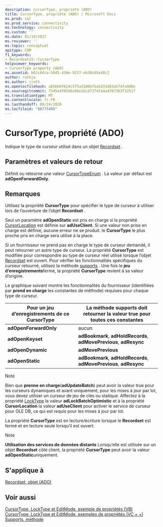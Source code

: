 ```yaml
---
description: CursorType, propriété (ADO)
title: CursorType, propriété (ADO) | Microsoft Docs
ms.prod: sql
ms.prod_service: connectivity
ms.technology: connectivity
ms.custom: ''
ms.date: 01/19/2017
ms.reviewer: ''
ms.topic: conceptual
apitype: COM
f1_keywords:
- Recordset15::CursorType
helpviewer_keywords:
- CursorType property [ADO]
ms.assetid: b62c66ca-58d5-430e-9257-eb38c65e48c2
author: rothja
ms.author: jroth
ms.openlocfilehash: a85bb0f624c5f5a3100bfba5d33d63a574fa9d0e
ms.sourcegitcommit: 7345e4f05d6c06e1bcd73747a4a47873b3f3251f
ms.translationtype: MT
ms.contentlocale: fr-FR
ms.lasthandoff: 08/24/2020
ms.locfileid: "88775498"
---
```

# <a name="cursortype-property-ado"></a>CursorType, propriété (ADO)
Indique le type de curseur utilisé dans un objet [Recordset](./recordset-object-ado.md) .  
  
## <a name="settings-and-return-values"></a>Paramètres et valeurs de retour  
 Définit ou retourne une valeur [CursorTypeEnum](./cursortypeenum.md) . La valeur par défaut est **adOpenForwardOnly**.  
  
## <a name="remarks"></a>Remarques  
 Utilisez la propriété **CursorType** pour spécifier le type de curseur à utiliser lors de l’ouverture de l’objet **Recordset** .  
  
 Seul un paramètre **adOpenStatic** est pris en charge si la propriété [CursorLocation](./cursorlocation-property-ado.md) est définie sur **adUseClient**. Si une valeur non prise en charge est définie, aucune erreur ne se produit. le **CursorType** le plus proche pris en charge sera utilisé à la place.  
  
 Si un fournisseur ne prend pas en charge le type de curseur demandé, il peut retourner un autre type de curseur. La propriété **CursorType** est modifiée pour correspondre au type de curseur réel utilisé lorsque l’objet [Recordset](./recordset-object-ado.md) est ouvert. Pour vérifier les fonctionnalités spécifiques du curseur retourné, utilisez la méthode [supports](./supports-method.md) . Une fois le **jeu d’enregistrements**fermé, la propriété **CursorType** revient à sa valeur d’origine.  
  
 Le graphique suivant montre les fonctionnalités du fournisseur (identifiées par **prend en charge** les constantes de méthode) requises pour chaque type de curseur.  
  
|Pour un jeu d’enregistrements de ce CursorType|La méthode supports doit retourner la valeur true pour toutes ces constantes|  
|----------------------------------------|---------------------------------------------------------------------|  
|**adOpenForwardOnly**|aucun|  
|**adOpenKeyset**|**adBookmark**, **adHoldRecords**, **adMovePrevious**, **adResync**|  
|**adOpenDynamic**|**adMovePrevious**|  
|**adOpenStatic**|**adBookmark**, **adHoldRecords**, **adMovePrevious**, **adResync**|  
  
> [!NOTE]
>  Bien que **prenne en charge**(**adUpdateBatch**) peut avoir la valeur true pour les curseurs dynamiques et avant uniquement, pour les mises à jour par lot, vous devez utiliser un curseur de jeu de clés ou statique. Affectez à la propriété [LockType](./locktype-property-ado.md) la valeur **adLockBatchOptimistic** et à la propriété **CursorLocation** la valeur **adUseClient** pour activer le service de curseur pour OLE DB, ce qui est requis pour les mises à jour par lot.  
  
 La propriété **CursorType** est en lecture/écriture lorsque le **Recordset** est fermé et en lecture seule lorsqu’il est ouvert.  
  
> [!NOTE]
>  **Utilisation des services de données distants** Lorsqu’elle est utilisée sur un objet **Recordset** côté client, la propriété **CursorType** peut avoir la valeur **adOpenStatic**uniquement.  
  
## <a name="applies-to"></a>S'applique à  
 [Recordset, objet (ADO)](./recordset-object-ado.md)  
  
## <a name="see-also"></a>Voir aussi  
 [CursorType, LockType et EditMode, exemple de propriétés (VB)](./cursortype-locktype-and-editmode-properties-example-vb.md)   
 [CursorType, LockType et EditMode, exemples de propriétés (VC + +)](./cursortype-locktype-and-editmode-properties-example-vc.md)   
 [Supports, méthode](./supports-method.md)